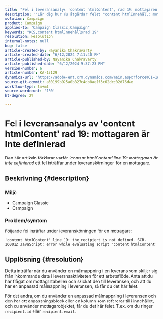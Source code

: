 ```yaml
---
title: "Fel i leveransanalys 'content htmlContent', rad 19: mottagaren är inte definierad"
description: '"Lär dig hur du åtgärdar felet "content htmlInnehåll: mottagaren är inte definierad" vid leveranskörning för en mottagare."'
solution: Campaign
product: Campaign
applies-to: "Campaign Classic,Campaign"
keywords: "KCS,content htmlInnehållsrad 19"
resolution: Resolution
internal-notes: null
bug: false
article-created-by: Nayanika Chakravarty
article-created-date: "6/12/2024 7:11:40 PM"
article-published-by: Nayanika Chakravarty
article-published-date: "6/12/2024 9:37:23 PM"
version-number: 6
article-number: KA-15129
dynamics-url: "https://adobe-ent.crm.dynamics.com/main.aspx?forceUCI=1&pagetype=entityrecord&etn=knowledgearticle&id=103a9c92-ef28-ef11-840a-000d3a3764e0"
source-git-commit: a50199b925a0b827c4db8ae1f3c62dcc02d76d4e
workflow-type: tm+mt
source-wordcount: '180'
ht-degree: 2%

---
```


# Fel i leveransanalys av &#39;content htmlContent&#39; rad 19: mottagaren är inte definierad


Den här artikeln förklarar varför *&#39;content htmlContent&#39; line 19: mottagaren är inte definierad* ett fel inträffar under leveranskörningen för en mottagare.

## Beskrivning {#description}


### Miljö

- Campaign Classic
- Campaign


### <b>Problem/symtom</b>

Följande fel inträffar under leveranskörningen för en mottagare:

`'content htmlContent' line 19: the recipient is not defined. SCR-160012 JavaScript: error while evaluating script 'content htmlContent'`


## Upplösning {#resolution}


Detta inträffar när du använder en målmappning i en leverans som skiljer sig från inkommande data i leveransaktiviteten för ett arbetsflöde. Anta att du har frågat om mottagartabellen och skickat den till leveransen, och att du har en anpassad målmappning i leveransen, så får du det här felet.

För det andra, om du använder en anpassad målmappning i leveransen och den har ett anpassningsblock eller en kolumn som refererar till i innehållet, och du använder mottagarobjektet, får du det här felet. T.ex. om du ringer `recipient.id` eller `recipient.email.`

